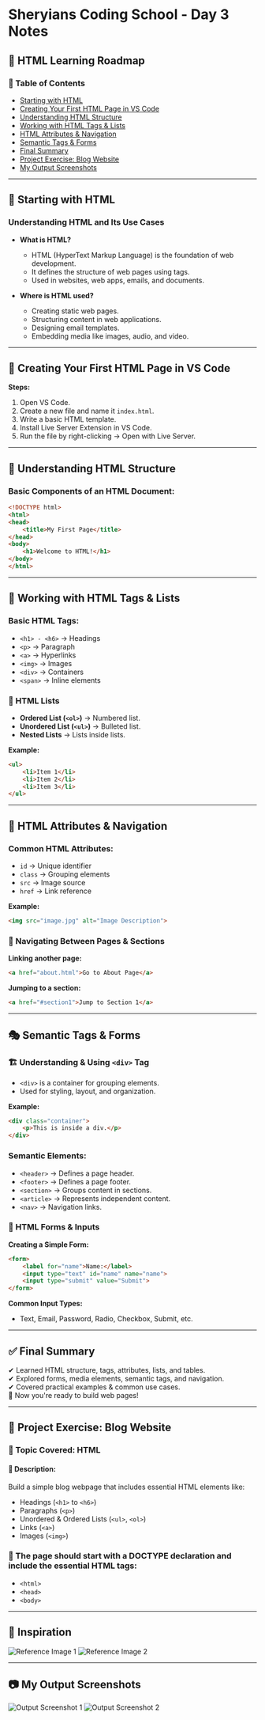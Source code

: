 # Sheryians Coding School - Day 3 Notes

## 📌 HTML Learning Roadmap

### 📖 Table of Contents
- [Starting with HTML](#starting-with-html)
- [Creating Your First HTML Page in VS Code](#creating-your-first-html-page-in-vs-code)
- [Understanding HTML Structure](#understanding-html-structure)
- [Working with HTML Tags & Lists](#working-with-html-tags--lists)
- [HTML Attributes & Navigation](#html-attributes--navigation)
- [Semantic Tags & Forms](#semantic-tags--forms)
- [Final Summary](#final-summary)
- [Project Exercise: Blog Website](#project-exercise-blog-website)
- [My Output Screenshots](#my-output-screenshots)

---

## 🔹 Starting with HTML
### Understanding HTML and Its Use Cases
- **What is HTML?**
  - HTML (HyperText Markup Language) is the foundation of web development.
  - It defines the structure of web pages using tags.
  - Used in websites, web apps, emails, and documents.

- **Where is HTML used?**
  - Creating static web pages.
  - Structuring content in web applications.
  - Designing email templates.
  - Embedding media like images, audio, and video.

---

## 🔹 Creating Your First HTML Page in VS Code
**Steps:**
1. Open VS Code.
2. Create a new file and name it `index.html`.
3. Write a basic HTML template.
4. Install Live Server Extension in VS Code.
5. Run the file by right-clicking → Open with Live Server.

---

## 📂 Understanding HTML Structure
### Basic Components of an HTML Document:
```html
<!DOCTYPE html>
<html>
<head>
    <title>My First Page</title>
</head>
<body>
    <h1>Welcome to HTML!</h1>
</body>
</html>
```

---

## 🔹 Working with HTML Tags & Lists
### Basic HTML Tags:
- `<h1> - <h6>` → Headings
- `<p>` → Paragraph
- `<a>` → Hyperlinks
- `<img>` → Images
- `<div>` → Containers
- `<span>` → Inline elements

### 📜 HTML Lists
- **Ordered List (`<ol>`)** → Numbered list.
- **Unordered List (`<ul>`)** → Bulleted list.
- **Nested Lists** → Lists inside lists.

**Example:**
```html
<ul>
    <li>Item 1</li>
    <li>Item 2</li>
    <li>Item 3</li>
</ul>
```

---

## 🎨 HTML Attributes & Navigation
### Common HTML Attributes:
- `id` → Unique identifier
- `class` → Grouping elements
- `src` → Image source
- `href` → Link reference

**Example:**
```html
<img src="image.jpg" alt="Image Description">
```

### 🔗 Navigating Between Pages & Sections
**Linking another page:**
```html
<a href="about.html">Go to About Page</a>
```
**Jumping to a section:**
```html
<a href="#section1">Jump to Section 1</a>
```

---

## 🎭 Semantic Tags & Forms
### 🏗️ Understanding & Using `<div>` Tag
- `<div>` is a container for grouping elements.
- Used for styling, layout, and organization.

**Example:**
```html
<div class="container">
    <p>This is inside a div.</p>
</div>
```

### Semantic Elements:
- `<header>` → Defines a page header.
- `<footer>` → Defines a page footer.
- `<section>` → Groups content in sections.
- `<article>` → Represents independent content.
- `<nav>` → Navigation links.

### 📩 HTML Forms & Inputs
**Creating a Simple Form:**
```html
<form>
    <label for="name">Name:</label>
    <input type="text" id="name" name="name">
    <input type="submit" value="Submit">
</form>
```

**Common Input Types:**
- Text, Email, Password, Radio, Checkbox, Submit, etc.

---

## ✅ Final Summary
✔ Learned HTML structure, tags, attributes, lists, and tables.  
✔ Explored forms, media elements, semantic tags, and navigation.  
✔ Covered practical examples & common use cases.  
🎉 Now you're ready to build web pages!

---

## 🚀 Project Exercise: Blog Website

### 📝 Topic Covered: HTML

#### 🔹 Description:
Build a simple blog webpage that includes essential HTML elements like:
- Headings (`<h1>` to `<h6>`)
- Paragraphs (`<p>`)
- Unordered & Ordered Lists (`<ul>`, `<ol>`)
- Links (`<a>`)
- Images (`<img>`)

### 📜 The page should start with a DOCTYPE declaration and include the essential HTML tags:
- `<html>`
- `<head>`
- `<body>`

---

## 🌟 Inspiration

![Reference Image 1](pp.png)
![Reference Image 2](pp1.png)

---

## 📷 My Output Screenshots

![Output Screenshot 1](task3.1.png)
![Output Screenshot 2](task3.2.png)

